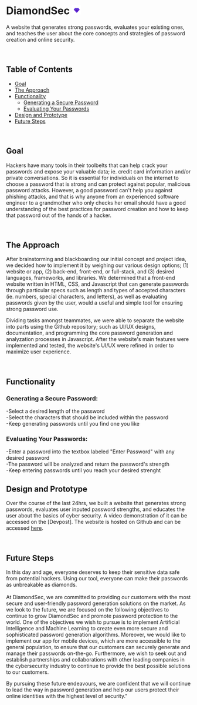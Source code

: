 # DiamondSec <img src="Images/DiamondSec.png" width=5% alt="logo">
A website that generates strong passwords, evaluates your existing ones, and teaches the user about the core concepts and strategies of password creation and online security.

</br>

## Table of Contents
- [Goal](#goal)
- [The Approach](#the-approach)
- [Functionality](#functionality)
  - [Generating a Secure Password](#generating-a-secure-password)
  - [Evaluating Your Passwords](#evaluating-your-passwords)
- [Design and Prototype](#design-and-prototype)
- [Future Steps](#future-steps)
  
</br>

## Goal
Hackers have many tools in their toolbelts that can help crack your passwords and expose your valuable data; ie. credit card information and/or private conversations. So it is essential for individuals on the internet to choose a password that is strong and can protect against popular, malicious password attacks. However, a good password can't help you against phishing attacks, and that is why anyone from an experienced software engineer to a grandmother who only checks her email should have a good understanding of the best practices for password creation and how to keep that password out of the hands of a hacker.

</br>

## The Approach
After brainstorming and blackboarding our initial concept and project idea, we decided how to implement it by weighing our various design options; (1) website or app, (2) back-end, front-end, or full-stack, and (3) desired languages, frameworks, and libraries. We determined that a front-end website written in HTML, CSS, and Javascript that can generate passwords through particular specs such as length and types of accepted characters (ie. numbers, special characters, and letters), as well as evaluating passwords given by the user, would a useful and simple tool for ensuring strong password use.

Dividing tasks amongst teammates, we were able to separate the website into parts using the Github repository; such as UI/UX designs, documentation, and programming the core password generation and analyzation processes in Javascript. After the website's main features were implemented and tested, the website's UI/UX were refined in order to maximize user experience. 

</br>

## Functionality

### Generating a Secure Password:

-Select a desired length of the password
</br>
-Select the characters that should be included within the password
</br>
-Keep generating passwords until you find one you like
</br>

### Evaluating Your Passwords:

-Enter a password into the textbox labeled "Enter Password" with any desired password
</br>
-The password will be analyzed and return the password's strength
</br>
-Keep entering passwords until you reach your desired strenght
</br>

## Design and Prototype
Over the course of the last 24hrs, we built a website that generates strong passwords, evaluates user inputed password strengths, and educates the user about the basics of cyber security. A video demonstration of it can be accessed on the [Devpost]. The website is hosted on Github and can be accessed [here](https://kritgrover.github.io/conuhacks/).

</br>

## Future Steps
In this day and age, everyone deserves to keep their sensitive data safe from potential hackers. Using our tool, everyone can make their passwords as unbreakable as diamonds.<br>
<br>
At DiamondSec, we are committed to providing our customers with the most secure and user-friendly password generation solutions on the market. As we look to the future, we are focused on the following objectives to continue to grow DiamondSec and promote password protection to the world. One of the objectives we wish to pursue is to implement Artificial Intelligence and Machine Learning to create even more secure and sophisticated password generation algorithms. Moreover, we would like to implement our app for mobile devices, which are more accessible to the general population, to ensure that our customers can securely generate and manage their passwords on-the-go. Furthermore, we wish to seek out and establish partnerships and collaborations with other leading companies in the cybersecurity industry to continue to provide the best possible solutions to our customers.<br>

By pursuing these future endeavours, we are confident that we will continue to lead the way in password generation and help our users protect their online identities with the highest level of security."
</br>
